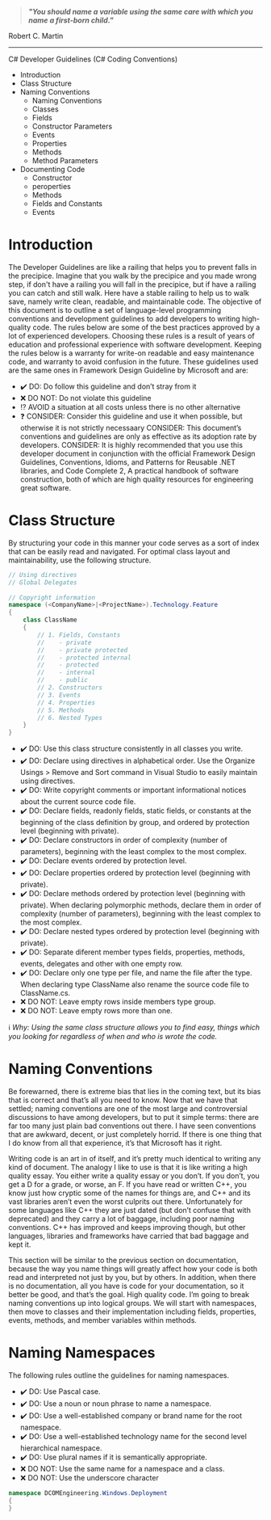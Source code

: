 > ***"You should name a variable using the same care with which you name a first-born child."***

Robert C. Martin

---

C# Developer Guidelines (C# Coding Conventions)

* Introduction
* Class Structure
* Naming Conventions
	* Naming Conventions
	* Classes
	* Fields
	* Constructor Parameters
	* Events
	* Properties
	* Methods
	* Method Parameters
* Documenting Code
	* Constructor
	* peroperties
	* Methods
	* Fields and Constants
	* Events
	
# Introduction

The Developer Guidelines are like a railing that helps you to prevent falls in the precipice. Imagine that you walk by the precipice and you made wrong step, if don't have a railing you will fall in the precipice, but if have a railing you can catch and still walk. Here have a stable railing to help us to walk save, namely write clean, readable, and maintainable code.
The objective of this document is to outline a set of language-level programming conventions and development guidelines to add developers to writing high-quality code. The rules below are some of the best practices approved by a lot of experienced developers. Choosing these rules is a result of years of education and professional experience with software development. Keeping the rules below is a warranty for write-on readable and easy maintenance code, and warranty to avoid confusion in the future.
These guidelines used are the same ones in Framework Design Guideline by Microsoft and are:

* ✔️ DO: Do follow this guideline and don’t stray from it
* ❌ DO NOT: Do not violate this guideline
* ⁉️  AVOID a situation at all costs unless there is no other alternative
* ❓ CONSIDER: Consider this guideline and use it when possible, but otherwise it is not strictly necessaary
CONSIDER: This document’s conventions and guidelines are only as effective as its adoption rate by developers.
CONSIDER: It is highly recommended that you use this developer document in conjunction with the official Framework Design Guidelines, Conventions, Idioms, and Patterns for Reusable .NET libraries, and Code Complete 2, A practical handbook of software construction, both of which are high quality resources for engineering great software.

# Class Structure

By structuring your code in this manner your code serves as a sort of index that can be easily read and navigated. For optimal class layout and maintainability, use the following structure.

```C#
// Using directives 
// Global Delegates 
	
// Copyright information 
namespace (<CompanyName>|<ProjectName>).Technology.Feature
{ 
    class ClassName 
    { 
        // 1. Fields, Constants
        //    - private
        //    - private protected
        //    - protected internal
        //    - protected        
        //    - internal
        //    - public
        // 2. Constructors
        // 3. Events
        // 4. Properties
        // 5. Methods
        // 6. Nested Types
    } 
}
```

* ✔️ DO: Use this class structure consistently in all classes you write.
* ✔️ DO: Declare using directives in alphabetical order. Use the Organize Usings > Remove and Sort command in Visual Studio to easily maintain using directives.
* ✔️ DO: Write copyright comments or important informational notices about the current source code file.
* ✔️ DO: Declare fields, readonly fields, static fields, or constants at the beginning of the class definition by group, and ordered by protection level (beginning with private).
* ✔️ DO: Declare constructors in order of complexity (number of parameters), beginning with the least complex to the most complex.
* ✔️ DO: Declare events ordered by protection level.
* ✔️ DO: Declare properties ordered by protection level (beginning with private).
* ✔️ DO: Declare methods ordered by protection level (beginning with private). When declaring polymorphic methods, declare them in order of complexity (number of parameters), beginning with the least complex to the most complex.
* ✔️ DO: Declare nested types ordered by protection level (beginning with private).
* ✔️ DO: Separate diferent member types fields, properties, methods, events, delegates and other with one empty row.
* ✔️ DO: Declare only one type per file, and name the file after the type. When declaring type ClassName also rename the source code file to ClassName.cs.
* ❌ DO NOT: Leave empty rows inside members type group.
* ❌ DO NOT: Leave empty rows more than one.

:information_source: *Why: Using the same class structure allows you to find easy, things which you looking for regardless of when and who is wrote the code.*

# Naming Conventions

Be forewarned, there is extreme bias that lies in the coming text, but its bias that is correct and that’s all you need to know. Now that we have that settled; naming conventions are one of the most large and controversial discussions to have among developers, but to put it simple terms: there are far too many just plain bad conventions out there. I have seen conventions that are awkward, decent, or just completely horrid. If there is one thing that I do know from all that experience, it’s that Microsoft has it right.

Writing code is an art in of itself, and it’s pretty much identical to writing any kind of document. The analogy I like to use is that it is like writing a high quality essay. You either write a quality essay or you don’t. If you don’t, you get a D for a grade, or worse, an F. If you have read or written C++, you know just how cryptic some of the names for things are, and C++ and its vast libraries aren’t even the worst culprits out there. Unfortunately for some languages like C++ they are just dated (but don’t confuse that with deprecated) and they carry a lot of baggage, including poor naming conventions. C++ has improved and keeps improving though, but other languages, libraries and frameworks have carried that bad baggage and kept it.

This section will be similar to the previous section on documentation, because the way you name things will greatly affect how your code is both read and interpreted not just by you, but by others. In addition, when there is no documentation, all you have is code for your documentation, so it better be good, and that’s the goal. High quality code. I’m going to break naming conventions up into logical groups. We will start with namespaces, then move to classes and their implementation including fields, properties, events, methods, and member variables within methods.

# Naming Namespaces

The following rules outline the guidelines for naming namespaces.
* ✔️ DO: Use Pascal case.
* ✔️ DO: Use a noun or noun phrase to name a namespace.
* ✔️ DO: Use a well-established company or brand name for the root namespace.
* ✔️ DO: Use a well-established technology name for the second level hierarchical namespace.
* ✔️ DO: Use plural names if it is semantically appropriate.
* ❌ DO NOT: Use the same name for a namespace and a class.
* ❌ DO NOT: Use the underscore character

```C#
namespace DCOMEngineering.Windows.Deployment
{
}
```
